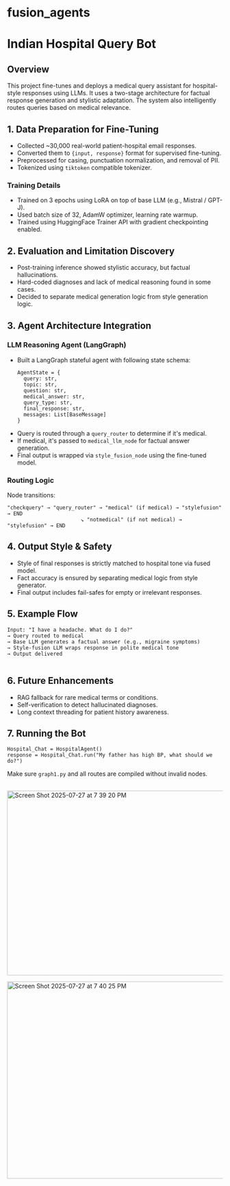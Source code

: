 # fusion_agents

<body>
  <h1>Indian Hospital Query Bot </h1>

  <h2>Overview</h2>
  <p>This project fine-tunes and deploys a medical query assistant for hospital-style responses using LLMs. It uses a two-stage architecture for factual response generation and stylistic adaptation. The system also intelligently routes queries based on medical relevance.</p>

  <h2>1. Data Preparation for Fine-Tuning</h2>
  <ul>
    <li>Collected ~30,000 real-world patient-hospital email responses.</li>
    <li>Converted them to <code>{input, response}</code> format for supervised fine-tuning.</li>
    <li>Preprocessed for casing, punctuation normalization, and removal of PII.</li>
    <li>Tokenized using <code>tiktoken</code> compatible tokenizer.</li>
  </ul>

  <h3>Training Details</h3>
  <ul>
    <li>Trained on 3 epochs using LoRA on top of base LLM (e.g., Mistral / GPT-J).</li>
    <li>Used batch size of 32, AdamW optimizer, learning rate warmup.</li>
    <li>Trained using HuggingFace Trainer API with gradient checkpointing enabled.</li>
  </ul>

  <h2>2. Evaluation and Limitation Discovery</h2>
  <ul>
    <li>Post-training inference showed stylistic accuracy, but factual hallucinations.</li>
    <li>Hard-coded diagnoses and lack of medical reasoning found in some cases.</li>
    <li>Decided to separate medical generation logic from style generation logic.</li>
  </ul>

  <h2>3. Agent Architecture Integration</h2>
  <h3>LLM Reasoning Agent (LangGraph)</h3>
  <ul>
    <li>Built a LangGraph stateful agent with following state schema:
      <pre><code>AgentState = {
  query: str,
  topic: str,
  question: str,
  medical_answer: str,
  query_type: str,
  final_response: str,
  messages: List[BaseMessage]
}</code></pre></li>
    <li>Query is routed through a <code>query_router</code> to determine if it's medical.</li>
    <li>If medical, it's passed to <code>medical_llm_node</code> for factual answer generation.</li>
    <li>Final output is wrapped via <code>style_fusion_node</code> using the fine-tuned model.</li>
  </ul>

  <h3>Routing Logic</h3>
  <p>Node transitions:</p>
  <pre><code>"checkquery" → "query_router" → "medical" (if medical) → "stylefusion" → END
                        ↘ "notmedical" (if not medical) → "stylefusion" → END</code></pre>

  <h2>4. Output Style & Safety</h2>
  <ul>
    <li>Style of final responses is strictly matched to hospital tone via fused model.</li>
    <li>Fact accuracy is ensured by separating medical logic from style generator.</li>
    <li>Final output includes fail-safes for empty or irrelevant responses.</li>
  </ul>

  <h2>5. Example Flow</h2>
  <pre><code>Input: "I have a headache. What do I do?"
→ Query routed to medical
→ Base LLM generates a factual answer (e.g., migraine symptoms)
→ Style-fusion LLM wraps response in polite medical tone
→ Output delivered
  </code></pre>

  <h2>6. Future Enhancements</h2>
  <ul>
    <li>RAG fallback for rare medical terms or conditions.</li>
    <li>Self-verification to detect hallucinated diagnoses.</li>
    <li>Long context threading for patient history awareness.</li>
  </ul>

  <h2>7. Running the Bot</h2>
  <pre><code>Hospital_Chat = HospitalAgent()
response = Hospital_Chat.run("My father has high BP, what should we do?")</code></pre>

  <p>Make sure <code>graph1.py</code> and all routes are compiled without invalid nodes.</p> <br>
<img width="1226" height="431" alt="Screen Shot 2025-07-27 at 7 39 20 PM" src="https://github.com/user-attachments/assets/581390f2-e93c-4b8e-99c9-f642340ce6d1" /><br>

<img width="1221" height="460" alt="Screen Shot 2025-07-27 at 7 40 25 PM" src="https://github.com/user-attachments/assets/bd64634a-b03b-4579-bc86-d58e89e67242" /><br>

  
</body>
